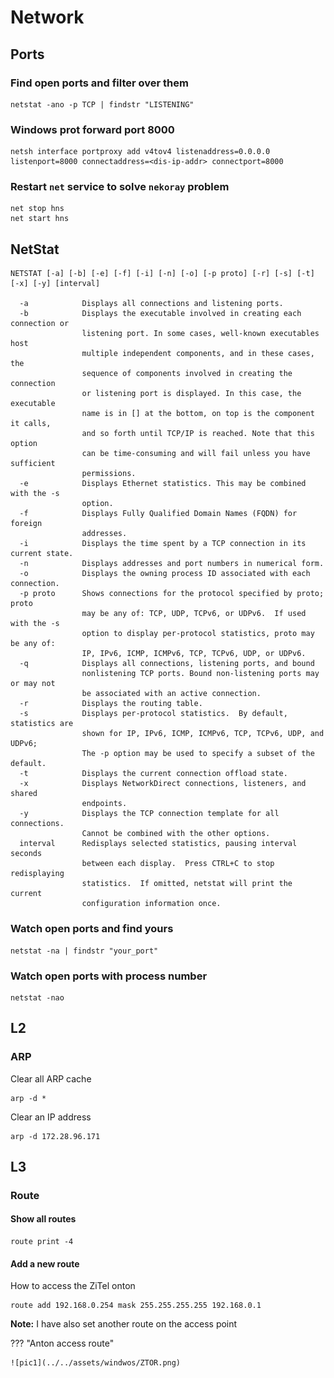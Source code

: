 # Network

## Ports

### Find open ports and filter over them

```pwsh
netstat -ano -p TCP | findstr "LISTENING"
```

### Windows prot forward port 8000

```pwsh
netsh interface portproxy add v4tov4 listenaddress=0.0.0.0 listenport=8000 connectaddress=<dis-ip-addr> connectport=8000
```

### Restart `net` service to solve `nekoray` problem

```pwsh
net stop hns
net start hns
```

## NetStat

```pwsh
NETSTAT [-a] [-b] [-e] [-f] [-i] [-n] [-o] [-p proto] [-r] [-s] [-t] [-x] [-y] [interval]

  -a            Displays all connections and listening ports.
  -b            Displays the executable involved in creating each connection or
                listening port. In some cases, well-known executables host
                multiple independent components, and in these cases, the
                sequence of components involved in creating the connection
                or listening port is displayed. In this case, the executable
                name is in [] at the bottom, on top is the component it calls,
                and so forth until TCP/IP is reached. Note that this option
                can be time-consuming and will fail unless you have sufficient
                permissions.
  -e            Displays Ethernet statistics. This may be combined with the -s
                option.
  -f            Displays Fully Qualified Domain Names (FQDN) for foreign
                addresses.
  -i            Displays the time spent by a TCP connection in its current state.
  -n            Displays addresses and port numbers in numerical form.
  -o            Displays the owning process ID associated with each connection.
  -p proto      Shows connections for the protocol specified by proto; proto
                may be any of: TCP, UDP, TCPv6, or UDPv6.  If used with the -s
                option to display per-protocol statistics, proto may be any of:
                IP, IPv6, ICMP, ICMPv6, TCP, TCPv6, UDP, or UDPv6.
  -q            Displays all connections, listening ports, and bound
                nonlistening TCP ports. Bound non-listening ports may or may not
                be associated with an active connection.
  -r            Displays the routing table.
  -s            Displays per-protocol statistics.  By default, statistics are
                shown for IP, IPv6, ICMP, ICMPv6, TCP, TCPv6, UDP, and UDPv6;
                The -p option may be used to specify a subset of the default.
  -t            Displays the current connection offload state.
  -x            Displays NetworkDirect connections, listeners, and shared
                endpoints.
  -y            Displays the TCP connection template for all connections.
                Cannot be combined with the other options.
  interval      Redisplays selected statistics, pausing interval seconds
                between each display.  Press CTRL+C to stop redisplaying
                statistics.  If omitted, netstat will print the current
                configuration information once.
```

### Watch open ports and find yours

```pwsh
netstat -na | findstr "your_port"
```

### Watch open ports with process number

```pwsh
netstat -nao
```
## L2

### ARP

Clear all ARP cache

```pwsh
arp -d *
```

Clear an IP address

```pwsh
arp -d 172.28.96.171
```

## L3

### Route

#### Show all routes

```pwsh
route print -4
```

#### Add a new route

How to access the ZiTel onton

```pwsh
route add 192.168.0.254 mask 255.255.255.255 192.168.0.1
```

**Note:** I have also set another route on the access point

??? "Anton access route"

    ![pic1](../../assets/windwos/ZTOR.png)
